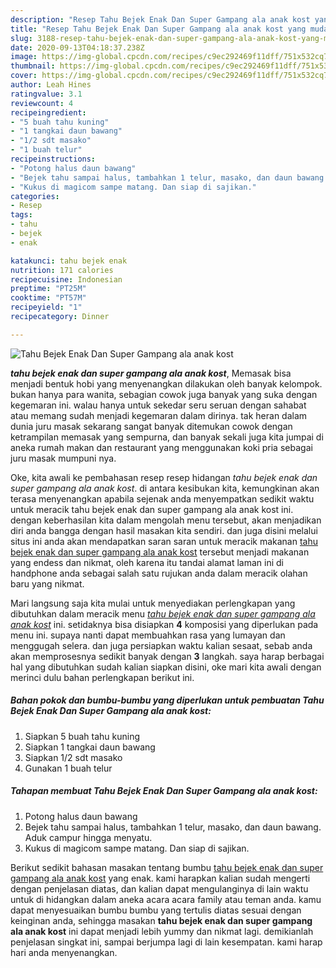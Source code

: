 ```yaml
---
description: "Resep Tahu Bejek Enak Dan Super Gampang ala anak kost yang mudah"
title: "Resep Tahu Bejek Enak Dan Super Gampang ala anak kost yang mudah"
slug: 3188-resep-tahu-bejek-enak-dan-super-gampang-ala-anak-kost-yang-mudah
date: 2020-09-13T04:18:37.238Z
image: https://img-global.cpcdn.com/recipes/c9ec292469f11dff/751x532cq70/tahu-bejek-enak-dan-super-gampang-ala-anak-kost-foto-resep-utama.jpg
thumbnail: https://img-global.cpcdn.com/recipes/c9ec292469f11dff/751x532cq70/tahu-bejek-enak-dan-super-gampang-ala-anak-kost-foto-resep-utama.jpg
cover: https://img-global.cpcdn.com/recipes/c9ec292469f11dff/751x532cq70/tahu-bejek-enak-dan-super-gampang-ala-anak-kost-foto-resep-utama.jpg
author: Leah Hines
ratingvalue: 3.1
reviewcount: 4
recipeingredient:
- "5 buah tahu kuning"
- "1 tangkai daun bawang"
- "1/2 sdt masako"
- "1 buah telur"
recipeinstructions:
- "Potong halus daun bawang"
- "Bejek tahu sampai halus, tambahkan 1 telur, masako, dan daun bawang. Aduk campur hingga menyatu."
- "Kukus di magicom sampe matang. Dan siap di sajikan."
categories:
- Resep
tags:
- tahu
- bejek
- enak

katakunci: tahu bejek enak 
nutrition: 171 calories
recipecuisine: Indonesian
preptime: "PT25M"
cooktime: "PT57M"
recipeyield: "1"
recipecategory: Dinner

---
```



![Tahu Bejek Enak Dan Super Gampang ala anak kost](https://img-global.cpcdn.com/recipes/c9ec292469f11dff/751x532cq70/tahu-bejek-enak-dan-super-gampang-ala-anak-kost-foto-resep-utama.jpg)

<b><i>tahu bejek enak dan super gampang ala anak kost</i></b>, Memasak bisa menjadi bentuk hobi yang menyenangkan dilakukan oleh banyak kelompok. bukan hanya para wanita, sebagian cowok juga banyak yang suka dengan kegemaran ini. walau hanya untuk sekedar seru seruan dengan sahabat atau memang sudah menjadi kegemaran dalam dirinya. tak heran dalam dunia juru masak sekarang sangat banyak ditemukan cowok dengan ketrampilan memasak yang sempurna, dan banyak sekali juga kita jumpai di aneka rumah makan dan restaurant yang menggunakan koki pria sebagai juru masak mumpuni nya.

Oke, kita awali ke pembahasan resep resep hidangan <i>tahu bejek enak dan super gampang ala anak kost</i>. di antara kesibukan kita, kemungkinan akan terasa menyenangkan apabila sejenak anda menyempatkan sedikit waktu untuk meracik tahu bejek enak dan super gampang ala anak kost ini. dengan keberhasilan kita dalam mengolah menu tersebut, akan menjadikan diri anda bangga dengan hasil masakan kita sendiri. dan juga disini melalui situs ini anda akan mendapatkan saran saran untuk meracik makanan <u>tahu bejek enak dan super gampang ala anak kost</u> tersebut menjadi makanan yang endess dan nikmat, oleh karena itu tandai alamat laman ini di handphone anda sebagai salah satu rujukan anda dalam meracik olahan baru yang nikmat.




Mari langsung saja kita mulai untuk menyediakan perlengkapan yang dibutuhkan dalam meracik menu <u><i>tahu bejek enak dan super gampang ala anak kost</i></u> ini. setidaknya bisa disiapkan <b>4</b> komposisi yang diperlukan pada menu ini. supaya nanti dapat membuahkan rasa yang lumayan dan menggugah selera. dan juga persiapkan waktu kalian sesaat, sebab anda akan memprosesnya sedikit banyak dengan <b>3</b> langkah. saya harap berbagai hal yang dibutuhkan sudah kalian siapkan disini, oke mari kita awali dengan merinci dulu bahan perlengkapan berikut ini.

<!--inarticleads1-->

##### Bahan pokok dan bumbu-bumbu yang diperlukan untuk pembuatan Tahu Bejek Enak Dan Super Gampang ala anak kost:

1. Siapkan 5 buah tahu kuning
1. Siapkan 1 tangkai daun bawang
1. Siapkan 1/2 sdt masako
1. Gunakan 1 buah telur




<!--inarticleads2-->

##### Tahapan membuat Tahu Bejek Enak Dan Super Gampang ala anak kost:

1. Potong halus daun bawang
1. Bejek tahu sampai halus, tambahkan 1 telur, masako, dan daun bawang. Aduk campur hingga menyatu.
1. Kukus di magicom sampe matang. Dan siap di sajikan.




Berikut sedikit bahasan masakan tentang bumbu <u>tahu bejek enak dan super gampang ala anak kost</u> yang enak. kami harapkan kalian sudah mengerti dengan penjelasan diatas, dan kalian dapat mengulanginya di lain waktu untuk di hidangkan dalam aneka acara acara family atau teman anda. kamu dapat menyesuaikan bumbu bumbu yang tertulis diatas sesuai dengan keinginan anda, sehingga masakan <b>tahu bejek enak dan super gampang ala anak kost</b> ini dapat menjadi lebih yummy dan nikmat lagi. demikianlah penjelasan singkat ini, sampai berjumpa lagi di lain kesempatan. kami harap hari anda menyenangkan.
